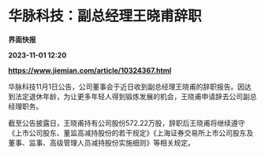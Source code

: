 # 华脉科技：副总经理王晓甫辞职
**界面快报**

**2023-11-01 12:20**

**https://www.jiemian.com/article/10324367.html**

华脉科技11月1日公告，公司董事会于近日收到副总经理王晓甫的辞职报告。因达到法定退休年龄，为让更多年轻人得到锻炼发展的机会，王晓甫申请辞去公司副总经理职务。

截至公告披露日，王晓甫持有公司股份572.22万股，辞职后王晓甫将继续遵守《上市公司股东、董监高减持股份的若干规定》《上海证券交易所上市公司股东及董事、监事、高级管理人员减持股份实施细则》等相关规定。